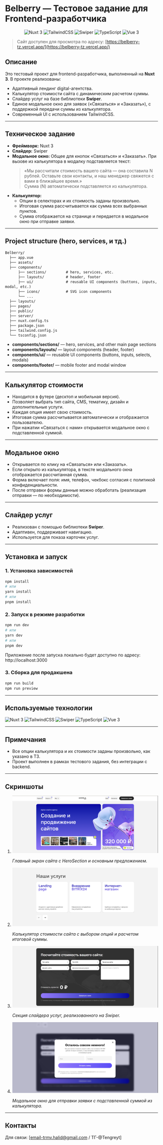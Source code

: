 # Belberry — Тестовое задание для Frontend-разработчика

<p align="center">
  <img src="https://img.shields.io/badge/Nuxt%203-00DC82?logo=nuxtdotjs&logoColor=white&style=for-the-badge" alt="Nuxt 3"/>
  <img src="https://img.shields.io/badge/TailwindCSS-38B2AC?logo=tailwindcss&logoColor=white&style=for-the-badge" alt="TailwindCSS"/>
  <img src="https://img.shields.io/badge/Swiper-6332F6?logo=swiper&logoColor=white&style=for-the-badge" alt="Swiper"/>
  <img src="https://img.shields.io/badge/TypeScript-3178C6?logo=typescript&logoColor=white&style=for-the-badge" alt="TypeScript"/>
  <img src="https://img.shields.io/badge/Vue%203-42B883?logo=vue.js&logoColor=white&style=for-the-badge" alt="Vue 3"/>
</p>

> Сайт доступен для просмотра по адресу: [https://belberry-tz.vercel.app/](https://belberry-tz.vercel.app/)

## Описание

Это тестовый проект для frontend-разработчика, выполненный на **Nuxt 3**. В проекте реализованы:
- Адаптивный лендинг digital-агентства.
- Калькулятор стоимости сайта с динамическим расчетом суммы.
- Слайдер услуг на базе библиотеки **Swiper**.
- Единое модальное окно для заявок («Связаться» и «Заказать»), с поддержкой передачи суммы из калькулятора.
- Современный UI с использованием TailwindCSS.

---

## Техническое задание

- **Фреймворк:** Nuxt 3
- **Слайдер:** Swiper
- **Модальное окно:** Общее для кнопок «Связаться» и «Заказать». При вызове из калькулятора в модалку подставляется текст:  
  > «Мы рассчитали стоимость вашего сайта — она составила N рублей. Оставьте свои контакты, и наш менеджер свяжется с вами в ближайшее время.»  
  Сумма (N) автоматически подставляется из калькулятора.
- **Калькулятор:**
  - Опции в селекторах и их стоимость заданы произвольно.
  - Итоговая сумма рассчитывается как сумма всех выбранных пунктов.
  - Сумма отображается на странице и передается в модальное окно при отправке заявки.

---

## Project structure (hero, services, и тд.)

```
Belberry/
  ├── app.vue
  ├── assets/
  ├── components/
      ├── sections/         # hero, services, etc.
      ├── layouts/          # header, footer
      ├── ui/               # reusable UI components (buttons, inputs, modal, etc.)
      ├── icons/            # SVG icon components
      └── ...
  ├── layouts/
  ├── pages/
  ├── public/
  ├── server/
  ├── nuxt.config.ts
  ├── package.json
  ├── tailwind.config.js
  └── tsconfig.json
```

- **components/sections/** — hero, services, and other main page sections
- **components/layouts/** — layout components (header, footer)
- **components/ui/** — reusable UI components (buttons, inputs, selects, modals)
- **components/footer/** — mobile footer and modal window

---

## Калькулятор стоимости

- Находится в футере (десктоп и мобильная версия).
- Позволяет выбрать тип сайта, CMS, тематику, дизайн и дополнительные услуги.
- Каждая опция имеет свою стоимость.
- Итоговая сумма рассчитывается автоматически и отображается пользователю.
- При нажатии «Связаться с нами» открывается модальное окно с подставленной суммой.

---

## Модальное окно

- Открывается по клику на «Связаться» или «Заказать».
- Если открыто из калькулятора, в тексте модального окна отображается рассчитанная сумма.
- Форма включает поля: имя, телефон, чекбокс согласия с политикой конфиденциальности.
- После отправки формы данные можно обработать (реализация отправки — по необходимости).

---

## Слайдер услуг

- Реализован с помощью библиотеки **Swiper**.
- Адаптивен, поддерживает навигацию.
- Используется для показа карточек услуг.

---

## Установка и запуск

### 1. Установка зависимостей

```bash
npm install
# или
yarn install
# или
pnpm install
```

### 2. Запуск в режиме разработки

```bash
npm run dev
# или
yarn dev
# или
pnpm dev
```

Приложение после запуска локально будет доступно по адресу: http://localhost:3000

### 3. Сборка для продакшена

```bash
npm run build
npm run preview
```

---

## Используемые технологии

<p>
  <img src="https://img.shields.io/badge/Nuxt%203-00DC82?logo=nuxtdotjs&logoColor=white&style=for-the-badge" alt="Nuxt 3"/>
  <img src="https://img.shields.io/badge/TailwindCSS-38B2AC?logo=tailwindcss&logoColor=white&style=for-the-badge" alt="TailwindCSS"/>
  <img src="https://img.shields.io/badge/Swiper-6332F6?logo=swiper&logoColor=white&style=for-the-badge" alt="Swiper"/>
  <img src="https://img.shields.io/badge/TypeScript-3178C6?logo=typescript&logoColor=white&style=for-the-badge" alt="TypeScript"/>
  <img src="https://img.shields.io/badge/Vue%203-42B883?logo=vue.js&logoColor=white&style=for-the-badge" alt="Vue 3"/>
</p>

---

## Примечания

- Все опции калькулятора и их стоимости заданы произвольно, как указано в ТЗ.
- Проект выполнен в рамках тестового задания, без интеграции с backend.

---

## Скриншоты

1. ![Главный экран](assets/images/screenshots/Снимок%20экрана%201.png)
   
   *Главный экран сайта с HeroSection и основным предложением.*

2. ![Калькулятор стоимости](assets/images/screenshots/Снимок%20экрана%202.png)
   
   *Калькулятор стоимости сайта с выбором опций и расчетом итоговой суммы.*

3. ![Слайдер услуг](assets/images/screenshots/Снимок%20экрана%203.png)
   
   *Секция слайдера услуг, реализованного на Swiper.*

4. ![Модальное окно заявки](assets/images/screenshots/Снимок%20экрана%204.png)
   
   *Модальное окно для отправки заявки с подставленной суммой из калькулятора.*

---

## Контакты

Для связи: [email-trmv.halid@gmail.com / ТГ-@Tengreyt]
